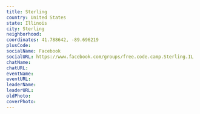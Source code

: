 ```yaml
---
title: Sterling
country: United States
state: Illinois
city: Sterling
neighborhood: 
coordinates: 41.788642, -89.696219
plusCode:
socialName: Facebook
socialURL: https://www.facebook.com/groups/free.code.camp.Sterling.IL
chatName:
chatURL:
eventName:
eventURL:
leaderName:
leaderURL:
oldPhoto: 
coverPhoto:
---
```

